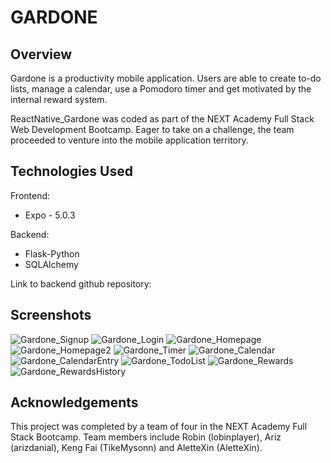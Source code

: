 # GARDONE 

## Overview
Gardone is a productivity mobile application. Users are able to create to-do lists, manage a calendar, use a Pomodoro timer and get motivated by the internal reward system. 

ReactNative_Gardone was coded as part of the NEXT Academy Full Stack Web Development Bootcamp. Eager to take on a challenge, the team proceeded to venture into the mobile application territory. 


## Technologies Used
Frontend: 
- Expo - 5.0.3

Backend: 
- Flask-Python
- SQLAlchemy 

Link to backend github repository: 


## Screenshots

![Gardone_Signup](https://user-images.githubusercontent.com/85789376/127609299-5d387b6c-ec2a-4e27-b603-8605b9985bdd.PNG)
![Gardone_Login](https://user-images.githubusercontent.com/85789376/127609308-b52a4486-fdbd-403a-8250-b660109fb172.PNG)
![Gardone_Homepage](https://user-images.githubusercontent.com/85789376/127609290-1e970fb7-b942-440f-bf96-71a7deedc553.PNG)
![Gardone_Homepage2](https://user-images.githubusercontent.com/85789376/127609350-f2ea4e2c-d558-42f1-9e26-3f6a0724b700.PNG)
![Gardone_Timer](https://user-images.githubusercontent.com/85789376/127609347-381656eb-98fc-429e-84d6-c800406c9192.PNG)
![Gardone_Calendar](https://user-images.githubusercontent.com/85789376/127609346-62f64068-c37c-46c8-bcdb-867069bd2a69.PNG)
![Gardone_CalendarEntry](https://user-images.githubusercontent.com/85789376/127609343-4b3cae00-958b-405b-b136-cfa5be37cce0.PNG)
![Gardone_TodoList](https://user-images.githubusercontent.com/85789376/127609338-fdd132d2-80cf-4bd0-be50-085355ef1d27.PNG)
![Gardone_Rewards](https://user-images.githubusercontent.com/85789376/127609337-025c8158-cf43-4822-92c5-d2a857a48d2b.PNG)
![Gardone_RewardsHistory](https://user-images.githubusercontent.com/85789376/127609324-13cfef94-50ef-446b-90c9-0407dcc480a5.PNG)


## Acknowledgements

This project was completed by a team of four in the NEXT Academy Full Stack Bootcamp. Team members include Robin (lobinplayer), Ariz (arizdanial), Keng Fai (TikeMysonn) and AletteXin (AletteXin). 

